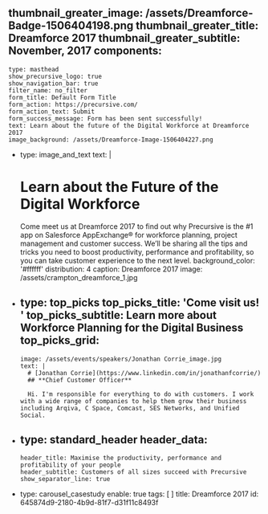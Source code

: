 thumbnail_greater_image: /assets/Dreamforce-Badge-1506404198.png
thumbnail_greater_title: Dreamforce 2017
thumbnail_greater_subtitle: November, 2017
components:
  - 
    type: masthead
    show_precursive_logo: true
    show_navigation_bar: true
    filter_name: no_filter
    form_title: Default Form Title
    form_action: https://precursive.com/
    form_action_text: Submit
    form_success_message: Form has been sent successfully!
    text: Learn about the future of the Digital Workforce at Dreamforce 2017
    image_background: /assets/Dreamforce-Image-1506404227.png
  - 
    type: image_and_text
    text: |
      # Learn about the Future of the Digital Workforce
      
      Come meet us at Dreamforce 2017 to find out why Precursive is the #1 app on Salesforce AppExchange® for workforce planning, project management and customer success.
      We’ll be sharing all the tips and tricks you need to boost productivity, performance and profitability, so you can take customer experience to the next level.
    background_color: '#ffffff'
    distribution: 4
    caption: Dreamforce 2017
    image: /assets/crampton_dreamforce_1.jpg
  - 
    type: top_picks
    top_picks_title: 'Come visit us! '
    top_picks_subtitle: Learn more about Workforce Planning for the Digital Business
    top_picks_grid:
      - 
        image: /assets/events/speakers/Jonathan Corrie_image.jpg
        text: |
          # [Jonathan Corrie](https://www.linkedin.com/in/jonathanfcorrie/)
          ## **Chief Customer Officer**
          
          Hi. I'm responsible for everything to do with customers. I work with a wide range of companies to help them grow their business including Arqiva, C Space, Comcast, SES Networks, and Unified Social.
  - 
    type: standard_header
    header_data:
      - 
        header_title: Maximise the productivity, performance and profitability of your people
        header_subtitle: Customers of all sizes succeed with Precursive
        show_separator_line: true
  - 
    type: carousel_casestudy
    enable: true
tags: [ ]
title: Dreamforce 2017
id: 645874d9-2180-4b9d-81f7-d31f11c8493f
